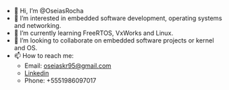 - 👋 Hi, I’m @OseiasRocha
- 👀 I’m interested in embedded software development, operating systems and networking.
- 🌱 I’m currently learning FreeRTOS, VxWorks and Linux.
- 💞️ I’m looking to collaborate on embedded software projects or kernel and OS.
- 📫 How to reach me:
  - Email: <oseiaskr95@gmail.com>
  - [Linkedin](https://www.linkedin.com/in/os%C3%A9ias-rocha-358700139/)
  - Phone: +5551986097017

<!---
OseiasRocha/OseiasRocha is a ✨ special ✨ repository because its `README.md` (this file) appears on your GitHub profile.
You can click the Preview link to take a look at your changes.
--->

